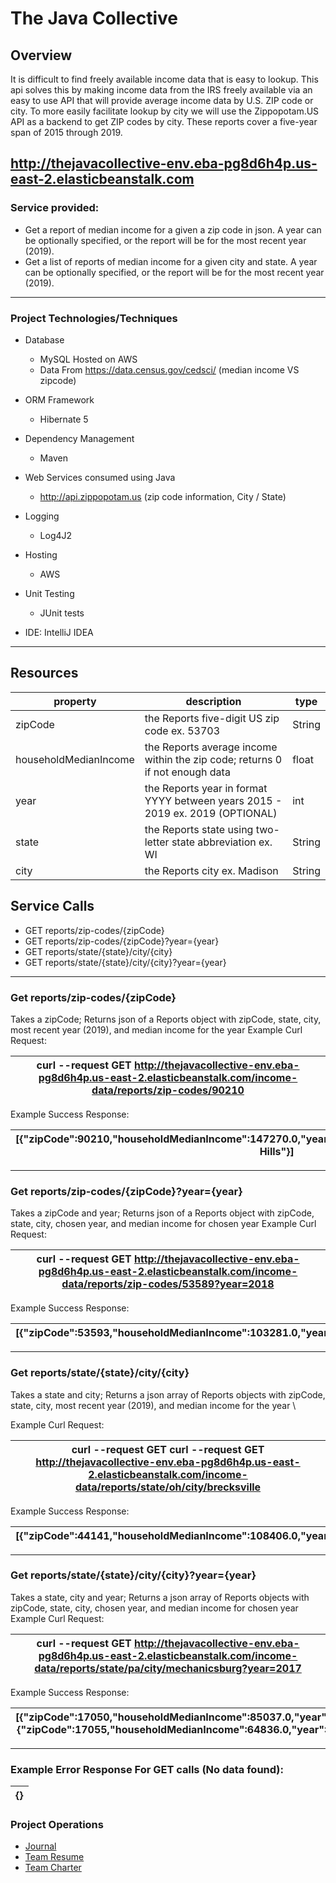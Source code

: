 # The Java Collective
## Overview
It is difficult to find freely available income data that is easy to lookup. This api solves this by making income data 
from the IRS freely available via an easy to use API that will provide average income data by U.S. ZIP code or city. To 
more easily facilitate lookup by city we will use the Zippopotam.US API as a backend to get ZIP codes by city.
These reports cover a five-year span of 2015 through 2019.

http://thejavacollective-env.eba-pg8d6h4p.us-east-2.elasticbeanstalk.com
---

### Service provided:
- Get a report of median income for a given a zip code in json. A year can be optionally specified, or the report will be for 
the most recent year (2019). 
- Get a list of reports of median income for a given city and state. A year can be optionally specified, or the report will be
for the most recent year (2019).

---

### Project Technologies/Techniques
* Database
    * MySQL Hosted on AWS
    * Data From  https://data.census.gov/cedsci/ (median income VS zipcode)
* ORM Framework
    * Hibernate 5
* Dependency Management
    * Maven
* Web Services consumed using Java
    * http://api.zippopotam.us (zip code information, City / State)
* Logging
    * Log4J2
* Hosting
    * AWS

* Unit Testing
    * JUnit tests 
* IDE: IntelliJ IDEA
---

## Resources

| property | description | type | 
| --- | --- | --- |
| zipCode | the Reports five-digit US zip code ex. 53703 | String |
| householdMedianIncome | the Reports average income within the zip code; returns 0 if not enough data | float |
| year | the Reports year in format YYYY between years 2015 - 2019 ex. 2019 (OPTIONAL) | int |
| state | the Reports state using two-letter state abbreviation ex. WI | String |
| city | the Reports city ex. Madison | String |
 

## Service Calls
- GET reports/zip-codes/{zipCode}
- GET reports/zip-codes/{zipCode}?year={year}
- GET reports/state/{state}/city/{city}
- GET reports/state/{state}/city/{city}?year={year}

---

### Get reports/zip-codes/{zipCode}
Takes a zipCode; Returns json of a Reports object with zipCode, state, city, most recent year (2019), and median income for the year
Example Curl Request:  

| curl --request GET http://thejavacollective-env.eba-pg8d6h4p.us-east-2.elasticbeanstalk.com/income-data/reports/zip-codes/90210 |
| --- |

Example Success Response:

| [{"zipCode":90210,"householdMedianIncome":147270.0,"year":2019,"state":"California","city":"Beverly Hills"}] |
| --- |

---

### Get reports/zip-codes/{zipCode}?year={year}
Takes a zipCode and year; Returns json of a Reports object with zipCode, state, city, chosen year, and median income for chosen year
Example Curl Request:

| curl --request GET http://thejavacollective-env.eba-pg8d6h4p.us-east-2.elasticbeanstalk.com/income-data/reports/zip-codes/53589?year=2018 |
| --- |

Example Success Response:

| [{"zipCode":53593,"householdMedianIncome":103281.0,"year":2018,"state":"Wisconsin","city":"Verona"}] |
| --- |

---

### Get reports/state/{state}/city/{city}
Takes a state and city; Returns a json array of Reports objects with zipCode, state, city, most recent year (2019), and median income for the year \

Example Curl Request:

| curl --request GET curl --request GET http://thejavacollective-env.eba-pg8d6h4p.us-east-2.elasticbeanstalk.com/income-data/reports/state/oh/city/brecksville |
| --- |

Example Success Response:

| [{"zipCode":44141,"householdMedianIncome":108406.0,"year":2019,"state":"oh","city":"brecksville"}] |
| --- |

---

### Get reports/state/{state}/city/{city}?year={year}
Takes a state, city and year; Returns a json array of Reports objects with zipCode, state, city, chosen year, and median income for chosen year \
Example Curl Request:

| curl --request GET http://thejavacollective-env.eba-pg8d6h4p.us-east-2.elasticbeanstalk.com/income-data/reports/state/pa/city/mechanicsburg?year=2017 |
| --- |

Example Success Response:

| [{"zipCode":17050,"householdMedianIncome":85037.0,"year":2017,"state":"pa","city":"mechanicsburg"},{"zipCode":17055,"householdMedianIncome":64836.0,"year":2017,"state":"pa","city":"mechanicsburg"}] |
| --- |


---
### Example Error Response For GET calls (No data found): 

| {} |
| --- |
### Project Operations

* [Journal](journal.md)
* [Team Resume](teamResume.md)
* [Team Charter](teamCharter.md)

